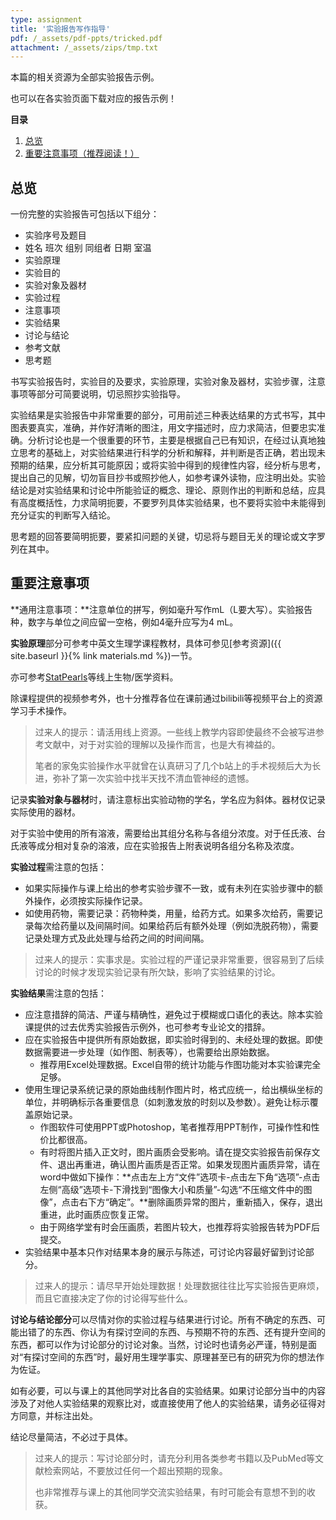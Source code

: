 ```yaml
---
type: assignment
title: '实验报告写作指导'
pdf: /_assets/pdf-ppts/tricked.pdf
attachment: /_assets/zips/tmp.txt
---
```

本篇的相关资源为全部实验报告示例。

也可以在各实验页面下载对应的报告示例！

**目录**

1. [总览](#总览)
2. [重要注意事项（推荐阅读！）](#重要注意事项)


## 总览

一份完整的实验报告可包括以下组分：

* 实验序号及题目
* 姓名 班次 组别 同组者 日期 室温
* 实验原理
* 实验目的
* 实验对象及器材
* 实验过程
* 注意事项
* 实验结果
* 讨论与结论
* 参考文献
* 思考题

书写实验报告时，实验目的及要求，实验原理，实验对象及器材，实验步骤，注意事项等部分可简要说明，切忌照抄实验指导。

实验结果是实验报告中非常重要的部分，可用前述三种表达结果的方式书写，其中图表要真实，准确，并作好清晰的图注，用文字描述时，应力求简洁，但要忠实准确。分析讨论也是一个很重要的环节，主要是根据自己已有知识，在经过认真地独立思考的基础上，对实验结果进行科学的分析和解释，并判断是否正确，若出现未预期的结果，应分析其可能原因；或将实验中得到的规律性内容，经分析与思考，提出自己的见解，切勿盲目抄书或照抄他人，如参考课外读物，应注明出处。实验结论是对实验结果和讨论中所能验证的概念、理论、原则作出的判断和总结，应具有高度概括性，力求简明扼要，不要罗列具体实验结果，也不要将实验中未能得到充分证实的判断写入结论。

思考题的回答要简明扼要，要紧扣问题的关键，切忌将与题目无关的理论或文字罗列在其中。

## 重要注意事项

**通用注意事项：**注意单位的拼写，例如毫升写作mL（L要大写）。实验报告种，数字与单位之间应留一空格，例如4毫升应写为4 mL。

**实验原理**部分可参考中英文生理学课程教材，具体可参见[参考资源]({{ site.baseurl }}{% link materials.md %})一节。

亦可参考[StatPearls](https://www.ncbi.nlm.nih.gov/books/NBK430685 "StatPearls")等线上生物/医学资料。

除课程提供的视频参考外，也十分推荐各位在课前通过bilibili等视频平台上的资源学习手术操作。

>过来人的提示：请活用线上资源。一些线上教学内容即使最终不会被写进参考文献中，对于对实验的理解以及操作而言，也是大有裨益的。
>
>笔者的家兔实验操作水平就曾在认真研习了几个b站上的手术视频后大为长进，弥补了第一次实验中找半天找不清血管神经的遗憾。

记录**实验对象与器材**时，请注意标出实验动物的学名，学名应为斜体。器材仅记录实际使用的器材。

对于实验中使用的所有溶液，需要给出其组分名称与各组分浓度。对于任氏液、台氏液等成分相对复杂的溶液，应在实验报告上附表说明各组分名称及浓度。

**实验过程**需注意的包括：

* 如果实际操作与课上给出的参考实验步骤不一致，或有未列在实验步骤中的额外操作，必须按实际操作记录。
* 如使用药物，需要记录：药物种类，用量，给药方式。如果多次给药，需要记录每次给药量以及间隔时间。如果给药后有额外处理（例如洗脱药物），需要记录处理方式及此处理与给药之间的时间间隔。

>过来人的提示：实事求是。实验过程的严谨记录非常重要，很容易到了后续讨论的时候才发现实验记录有所欠缺，影响了实验结果的讨论。

**实验结果**需注意的包括：

* 应注意措辞的简洁、严谨与精确性，避免过于模糊或口语化的表达。除本实验课提供的过去优秀实验报告示例外，也可参考专业论文的措辞。
* 应在实验报告中提供所有原始数据，即实验时得到的、未经处理的数据。即使数据需要进一步处理（如作图、制表等），也需要给出原始数据。
    - 推荐用Excel处理数据。Excel自带的统计功能与作图功能对本实验课完全足够。
* 使用生理记录系统记录的原始曲线制作图片时，格式应统一，给出横纵坐标的单位，并明确标示各重要信息（如刺激发放的时刻以及参数）。避免让标示覆盖原始记录。
    - 作图软件可使用PPT或Photoshop，笔者推荐用PPT制作，可操作性和性价比都很高。
    - 有时将图片插入正文时，图片画质会受影响。请在提交实验报告前保存文件、退出再重进，确认图片画质是否正常。如果发现图片画质异常，请在word中做如下操作：**点击左上方“文件”选项卡-点击左下角“选项”-点击左侧“高级”选项卡-下滑找到“图像大小和质量”-勾选“不压缩文件中的图像”，点击右下方“确定”。**删除画质异常的图片，重新插入，保存，退出重进，此时画质应恢复正常。
    - 由于网络学堂有时会压画质，若图片较大，也推荐将实验报告转为PDF后提交。
* 实验结果中基本只作对结果本身的展示与陈述，可讨论内容最好留到讨论部分。

>过来人的提示：请尽早开始处理数据！处理数据往往比写实验报告更麻烦，而且它直接决定了你的讨论得写些什么。

**讨论与结论部分**可以尽情对你的实验过程与结果进行讨论。所有不确定的东西、可能出错了的东西、你认为有探讨空间的东西、与预期不符的东西、还有提升空间的东西，都可以作为讨论部分的讨论对象。当然，讨论时也请务必严谨，特别是面对“有探讨空间的东西”时，最好用生理学事实、原理甚至已有的研究为你的想法作为佐证。

如有必要，可以与课上的其他同学对比各自的实验结果。如果讨论部分当中的内容涉及了对他人实验结果的观察比对，或直接使用了他人的实验结果，请务必征得对方同意，并标注出处。

结论尽量简洁，不必过于具体。

>过来人的提示：写讨论部分时，请充分利用各类参考书籍以及PubMed等文献检索网站，不要放过任何一个超出预期的现象。
>
>也非常推荐与课上的其他同学交流实验结果，有时可能会有意想不到的收获。